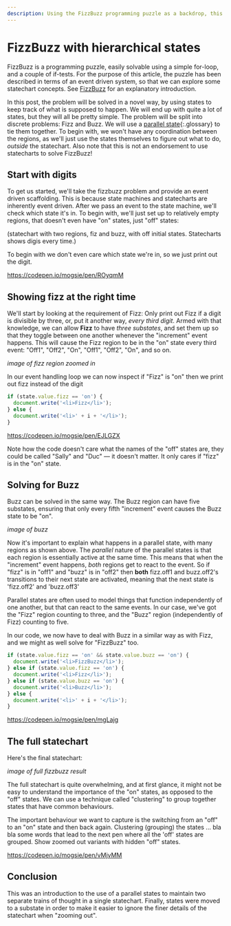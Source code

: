 ```yaml
---
description: Using the FizzBuzz programming puzzle as a backdrop, this post shows how hierarchy can be leveraged to control behaviour.
---
```


# FizzBuzz with hierarchical states

FizzBuzz is a programming puzzle, easily solvable using a simple for-loop, and a couple of if-tests.  For the purpose of this article, the puzzle has been described in terms of an event driven system, so that we can explore some statechart concepts.  See [FizzBuzz](fizzbuzz.html) for an explanatory introduction.

In this post, the problem will be solved in a novel way, by using states to keep track of what is supposed to happen.  We will end up with quite a lot of states, but they will all be pretty simple.  The problem will be split into discrete problems: Fizz and Buzz.  We will use a [parallel state](glossary/parallel-state.html){:.glossary} to tie them together.  To begin with, we won't have any coordination between the regions, as we'll just use the states themselves to figure out what to do, _outside_ the statechart.  Also note that this is not an endorsement to use statecharts to solve FizzBuzz!

## Start with digits

To get us started, we'll take the fizzbuzz problem and provide an event driven scaffolding.  This is because state machines and statecharts are inherently event driven.  After we pass an event to the state machine, we'll check which state it's in.  To begin with, we'll just set up to relatively empty regions, that doesn't even have "on" states, just "off" states:

(statechart with two regions, fiz and buzz, with off initial states.  Statecharts shows digis every time.)

To begin with we don't even care which state we're in, so we just print out the digit.

https://codepen.io/mogsie/pen/ROyqmM

## Showing fizz at the right time

We'll start by looking at the requirement of Fizz: Only print out Fizz if a digit is divisible by three, or, put it another way, _every third digit_.  Armed with that knowledge, we can allow **Fizz** to have _three substates_, and set them up so that they toggle between one another whenever the "increment" event happens.  This will cause the Fizz region to be in the "on" state every third event:  "Off1", "Off2", "On", "Off1", "Off2", "On", and so on.

*image of fizz region zoomed in*

In our event handling loop we can now inspect if "Fizz" is "on" then we print out fizz instead of the digit

``` javascript
if (state.value.fizz == 'on') {
  document.write('<li>Fizz</li>');
} else {
  document.write('<li>' + i + '</li>');
}
```

https://codepen.io/mogsie/pen/EJLGZX

Note how the code doesn't care what the names of the "off" states are, they could be called "Sally" and "Duc" — it doesn't matter.  It only cares if "fizz" is in the "on" state.

## Solving for Buzz

Buzz can be solved in the same way.  The Buzz region can have five substates, ensuring that only every fifth "increment" event causes the Buzz state to be "on".

*image of buzz*

Now it's important to explain what happens in a parallel state, with many regions as shown above.  The _parallel_ nature of the parallel states is that each region is essentially active at the same time.  This means that when the "increment" event happens, _both_ regions get to react to the event.  So if "fizz" is in "off1" and "buzz" is in "off2" then **both** fizz.off1 and buzz.off2's transitions to their next state are activated, meaning that the next state is 'fizz.off2' and 'buzz.off3'

Parallel states are often used to model things that function independently of one another, but that can react to the same events.  In our case, we've got the "Fizz" region counting to three, and the "Buzz" region (independently of Fizz) counting to five.

In our code, we now have to deal with Buzz in a similar way as with Fizz, and we might as well solve for "FizzBuzz" too.

``` javascript
if (state.value.fizz == 'on' && state.value.buzz == 'on') {
  document.write('<li>FizzBuzz</li>');
} else if (state.value.fizz == 'on') {
  document.write('<li>Fizz</li>');
} else if (state.value.buzz == 'on') {
  document.write('<li>Buzz</li>');
} else {
  document.write('<li>' + i + '</li>');
}
```

https://codepen.io/mogsie/pen/mgLajg

## The full statechart

Here's the final statechart:

*image of full fizzbuzz result*

The full statechart is quite overwhelming, and at first glance, it might not be easy to understand the importance of the "on" states, as opposed to the "off" states.  We can use a technique called "clustering" to group together states that have common behaviours.

The important behaviour we want to capture is the switching from an "off" to an "on" state and then back again.  Clustering (grouping) the states ... bla bla some words that lead to the next pen where all the 'off' states are grouped.  Show zoomed out variants with hidden "off" states.

https://codepen.io/mogsie/pen/vMjvMM

## Conclusion

This was an introduction to the use of a parallel states to maintain two separate trains of thought in a single statechart.  Finally, states were moved to a substate in order to make it easier to ignore the finer details of the statechart when "zooming out".
